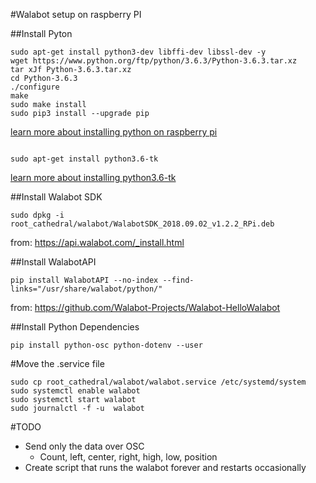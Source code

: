#Walabot setup on raspberry PI

##Install Pyton
```
sudo apt-get install python3-dev libffi-dev libssl-dev -y
wget https://www.python.org/ftp/python/3.6.3/Python-3.6.3.tar.xz
tar xJf Python-3.6.3.tar.xz
cd Python-3.6.3
./configure
make
sudo make install
sudo pip3 install --upgrade pip
```
[learn more about installing python on raspberry pi](http://www.knight-of-pi.org/installing-python3-6-on-a-raspberry-pi/)

```

sudo apt-get install python3.6-tk
```

[learn more about installing python3.6-tk](https://askubuntu.com/questions/815874/importerror-no-named-tkinter-please-install-the-python3-tk-package)

##Install Walabot SDK
```
sudo dpkg -i root_cathedral/walabot/WalabotSDK_2018.09.02_v1.2.2_RPi.deb
```
from: https://api.walabot.com/_install.html

##Install WalabotAPI
```
pip install WalabotAPI --no-index --find-links="/usr/share/walabot/python/"
```
from: https://github.com/Walabot-Projects/Walabot-HelloWalabot

##Install Python Dependencies
```
pip install python-osc python-dotenv --user
```

#Move the .service file
```
sudo cp root_cathedral/walabot/walabot.service /etc/systemd/system
sudo systemctl enable walabot
sudo systemctl start walabot
sudo journalctl -f -u  walabot
```

#TODO
- Send only the data over OSC
    - Count, left, center, right, high, low, position
- Create script that runs the walabot forever and restarts occasionally
